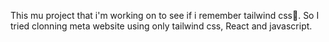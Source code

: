 This mu project that i'm working on to see if i remember tailwind css🌚.
So I tried clonning meta website using only tailwind css, React and javascript.